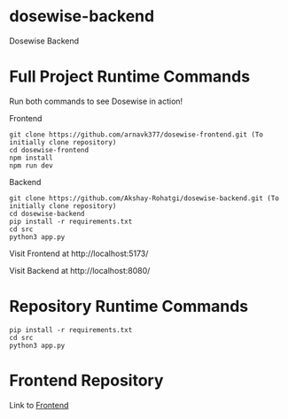 # dosewise-backend
Dosewise Backend

# Full Project Runtime Commands
Run both commands to see Dosewise in action! 

Frontend
```
git clone https://github.com/arnavk377/dosewise-frontend.git (To initially clone repository)
cd dosewise-frontend
npm install
npm run dev
```

Backend
```
git clone https://github.com/Akshay-Rohatgi/dosewise-backend.git (To initially clone repository)
cd dosewise-backend
pip install -r requirements.txt
cd src
python3 app.py 
```
Visit Frontend at http://localhost:5173/

Visit Backend at http://localhost:8080/


# Repository Runtime Commands
```
pip install -r requirements.txt
cd src
python3 app.py 
```

# Frontend Repository
Link to [Frontend](https://github.com/arnavk377/dosewise-frontend)

